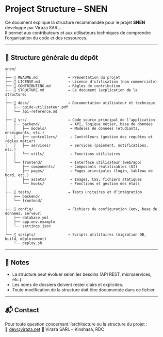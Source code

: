 # Project Structure – SNEN

Ce document explique la structure recommandée pour le projet **SNEN** développé par Viraza SARL.  
Il permet aux contributeurs et aux utilisateurs techniques de comprendre l’organisation du code et des ressources.  

---

## 📂 Structure générale du dépôt

```
snen/
│
├── 📄 README.md              → Présentation du projet
├── 📄 LICENSE.md             → Licence d’utilisation (non commerciale)
├── 📄 CONTRIBUTING.md        → Règles de contribution
├── 📄 STRUCTURE.md           → Ce document (explication de la structure)
│
├── 📂 docs/                  → Documentation utilisateur et technique
│   ├── guide-utilisateur.pdf
│   └── api-reference.md
│
├── 📂 src/                   → Code source principal de l’application
│   ├── backend/              → API, logique métier, base de données
│   │   ├── models/           → Modèles de données (étudiants, enseignants, etc.)
│   │   ├── controllers/      → Contrôleurs (gestion des requêtes et règles métier)
│   │   ├── services/         → Services (paiement, notifications, etc.)
│   │   └── utils/            → Fonctions utilitaires
│   │
│   └── frontend/             → Interface utilisateur (web/app)
│       ├── components/       → Composants réutilisables (UI)
│       ├── pages/            → Pages principales (login, tableau de bord, etc.)
│       ├── assets/           → Images, CSS, fichiers statiques
│       └── hooks/            → Fonctions et gestion des états
│
├── 📂 tests/                 → Tests unitaires et d’intégration
│   ├── backend/
│   └── frontend/
│
├── 📂 config/                → Fichiers de configuration (env, base de données, serveur)
│   ├── database.yml
│   ├── app.env.example
│   └── settings.json
│
└── 📂 scripts/               → Scripts utilitaires (migration DB, build, déploiement)
    └── deploy.sh
```

---

## 📝 Notes
- La structure peut évoluer selon les besoins (API REST, microservices, etc.).  
- Les noms de dossiers doivent rester clairs et explicites.  
- Toute modification de la structure doit être documentée dans ce fichier.  

---

## 📬 Contact
Pour toute question concernant l’architecture ou la structure du projet :  
📧 dev@viraza.net
📍 Viraza SARL – Kinshasa, RDC  
